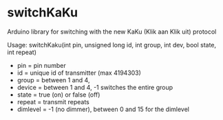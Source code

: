 # switchKaKu
Arduino library for switching with the new KaKu (Klik aan Klik uit) protocol

Usage: switchKaku(int pin, unsigned long id, int group, int dev, bool state, int repeat)
- pin = pin number
- id = unique id of transmitter (max 4194303)
- group = between 1 and 4, 
- device = between 1 and 4, -1 switches the entire group
- state = true (on) or false (off)
- repeat = transmit repeats
- dimlevel = -1 (no dimmer), between 0 and 15 for the dimlevel
